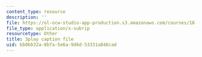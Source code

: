 ```yaml
---
content_type: resource
description: ''
file: https://ol-ocw-studio-app-production.s3.amazonaws.com/courses/18-06sc-linear-algebra-fall-2011/bb0bb32a8bfa5e6a9d6d53331a846cad_OsHY7ycgbaE.vtt
file_type: application/x-subrip
resourcetype: Other
title: 3play caption file
uid: bb0bb32a-8bfa-5e6a-9d6d-53331a846cad
---
```

